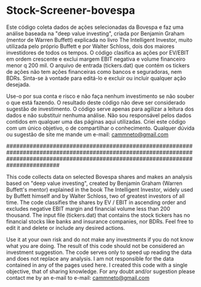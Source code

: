 # Stock-Screener-bovespa

Este código coleta dados de ações selecionadas da Bovespa e faz uma análise baseada na "deep value investing", criada por Benjamin Graham (mentor de Warren Buffett) explicada no livro The Intelligent Investor, muito utilizada pelo próprio Buffett e por Walter Schloss, dois dos maiores investidores de todos os tempos. O código clasifica as ações por EV/EBIT em ordem crescente e exclui margem EBIT negativa e volume financeiro menor q 200 mil.
O arquivo de entrada (tickers.dat) que contém os tickers de ações não tem ações financeiras como bancos e seguradoras, nem BDRs. Sinta-se à vontade para editá-lo e excluir ou incluir qualquer ação desejada.

Use-o por sua conta e risco e não faça nenhum investimento se não souber o que está fazendo. O resultado deste código não deve ser considerado sugestão de investimento. O código serve apenas para agilizar a leitura dos dados e não substituir nenhuma análise. Não sou responsável pelos dados contidos em qualquer uma das páginas aqui utilizadas. Criei este código com um único objetivo, o de compartilhar o conhecimento.
Qualquer dúvida ou sugestão de site me mande um e-mail: cammneto@gmail.com

########################################################################################################################################################################################

This code collects data on selected Bovespa shares and makes an analysis based on "deep value investing", created by Benjamin Graham (Warren Buffett's mentor) explained in the book The Intelligent Investor, widely used by Buffett himself and by Walter Schloss, two of greatest investors of all time. The code classifies the shares by EV / EBIT in ascending order and excludes negative EBIT margin and financial volume less than 200 thousand. The input file (tickers.dat) that contains the stock tickers has no financial stocks like banks and insurance companies, nor BDRs. Feel free to edit it and delete or include any desired actions.

Use it at your own risk and do not make any investments if you do not know what you are doing. The result of this code should not be considered an investment suggestion. The code serves only to speed up reading the data and does not replace any analysis. I am not responsible for the data contained in any of the pages used here. I created this code with a single objective, that of sharing knowledge.
For any doubt and/or sugestion please contact me by an e-mail to  e-mail: cammneto@gmail.com
